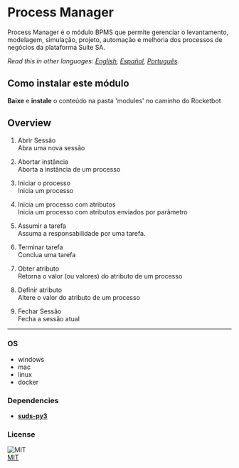 # Process Manager
  
Process Manager é o módulo BPMS que permite gerenciar o levantamento, modelagem, simulação, projeto, automação e melhoria dos processos de negócios da plataforma Suite SA.  

*Read this in other languages: [English](README.md), [Español](README.es.md), [Português](README.pr.md).*

## Como instalar este módulo
  
__Baixe__ e __instale__ o conteúdo na pasta 'modules' no caminho do Rocketbot  



## Overview


1. Abrir Sessão  
Abra uma nova sessão

2. Abortar instância  
Aborta a instância de um processo

3. Iniciar o processo  
Inicia um processo

4. Inicia um processo com atributos  
Inicia um processo com atributos enviados por parâmetro

5. Assumir a tarefa  
Assuma a responsabilidade por uma tarefa.

6. Terminar tarefa  
Conclua uma tarefa

7. Obter atributo  
Retorna o valor (ou valores) do atributo de um processo

8. Definir atributo  
Altere o valor do atributo de um processo

9. Fechar Sessão  
Fecha a sessão atual  




----
### OS

- windows
- mac
- linux
- docker

### Dependencies
- [**suds-py3**](https://pypi.org/project/suds-py3/)
### License
  
![MIT](https://camo.githubusercontent.com/107590fac8cbd65071396bb4d04040f76cde5bde/687474703a2f2f696d672e736869656c64732e696f2f3a6c6963656e73652d6d69742d626c75652e7376673f7374796c653d666c61742d737175617265)  
[MIT](http://opensource.org/licenses/mit-license.ph)